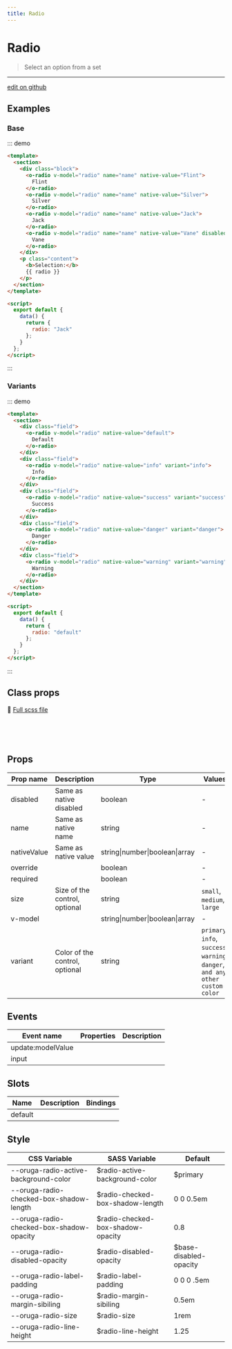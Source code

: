 ```yaml
---
title: Radio
---
```


# Radio

> Select an option from a set

> <CarbonAds />

---

<a href="https://github.com/oruga-ui/oruga/edit/develop/packages/docs/../oruga-next/src/components/radio/examples/Radio.md" class="docgen-edit-link">edit on github</a>

## Examples

### Base

::: demo

```html
<template>
  <section>
    <div class="block">
      <o-radio v-model="radio" name="name" native-value="Flint">
        Flint
      </o-radio>
      <o-radio v-model="radio" name="name" native-value="Silver">
        Silver
      </o-radio>
      <o-radio v-model="radio" name="name" native-value="Jack">
        Jack
      </o-radio>
      <o-radio v-model="radio" name="name" native-value="Vane" disabled>
        Vane
      </o-radio>
    </div>
    <p class="content">
      <b>Selection:</b>
      {{ radio }}
    </p>
  </section>
</template>

<script>
  export default {
    data() {
      return {
        radio: "Jack"
      };
    }
  };
</script>
```

:::

### Variants

::: demo

```html
<template>
  <section>
    <div class="field">
      <o-radio v-model="radio" native-value="default">
        Default
      </o-radio>
    </div>
    <div class="field">
      <o-radio v-model="radio" native-value="info" variant="info">
        Info
      </o-radio>
    </div>
    <div class="field">
      <o-radio v-model="radio" native-value="success" variant="success">
        Success
      </o-radio>
    </div>
    <div class="field">
      <o-radio v-model="radio" native-value="danger" variant="danger">
        Danger
      </o-radio>
    </div>
    <div class="field">
      <o-radio v-model="radio" native-value="warning" variant="warning">
        Warning
      </o-radio>
    </div>
  </section>
</template>

<script>
  export default {
    data() {
      return {
        radio: "default"
      };
    }
  };
</script>
```

:::

## Class props

📄 [Full scss file](https://github.com/oruga-ui/oruga/blob/master/packages/oruga/src/scss/components/_radio.scss)

<br />

<br />
<br />

## Props

| Prop name   | Description                    | Type                           | Values                                                                          | Default |
| ----------- | ------------------------------ | ------------------------------ | ------------------------------------------------------------------------------- | ------- |
| disabled    | Same as native disabled        | boolean                        | -                                                                               |         |
| name        | Same as native name            | string                         | -                                                                               |         |
| nativeValue | Same as native value           | string\|number\|boolean\|array | -                                                                               |         |
| override    |                                | boolean                        | -                                                                               |         |
| required    |                                | boolean                        | -                                                                               |         |
| size        | Size of the control, optional  | string                         | `small`, `medium`, `large`                                                      |         |
| v-model     |                                | string\|number\|boolean\|array | -                                                                               |         |
| variant     | Color of the control, optional | string                         | `primary`, `info`, `success`, `warning`, `danger`, `and any other custom color` |         |

## Events

| Event name        | Properties | Description |
| ----------------- | ---------- | ----------- |
| update:modelValue |            |
| input             |            |

## Slots

| Name    | Description | Bindings |
| ------- | ----------- | -------- |
| default |             |          |

## Style

| CSS Variable                             | SASS Variable                      | Default                 |
| ---------------------------------------- | ---------------------------------- | ----------------------- |
| --oruga-radio-active-background-color    | \$radio-active-background-color    | \$primary               |
| --oruga-radio-checked-box-shadow-length  | \$radio-checked-box-shadow-length  | 0 0 0.5em               |
| --oruga-radio-checked-box-shadow-opacity | \$radio-checked-box-shadow-opacity | 0.8                     |
| --oruga-radio-disabled-opacity           | \$radio-disabled-opacity           | \$base-disabled-opacity |
| --oruga-radio-label-padding              | \$radio-label-padding              | 0 0 0 .5em              |
| --oruga-radio-margin-sibiling            | \$radio-margin-sibiling            | 0.5em                   |
| --oruga-radio-size                       | \$radio-size                       | 1rem                    |
| --oruga-radio-line-height                | \$radio-line-height                | 1.25                    |
